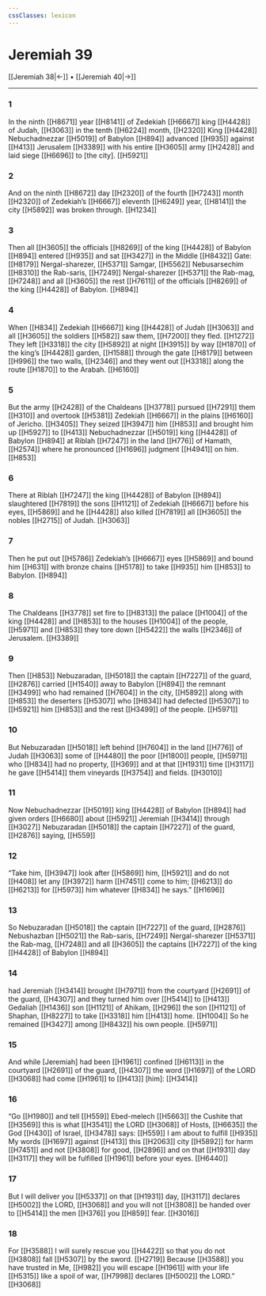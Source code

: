```yaml
---
cssClasses: lexicon
---
```


# Jeremiah 39

[[Jeremiah 38|←]] • [[Jeremiah 40|→]]

---

### 1
In the ninth [[H8671]] year [[H8141]] of Zedekiah [[H6667]] king [[H4428]] of Judah, [[H3063]] in the tenth [[H6224]] month, [[H2320]] King [[H4428]] Nebuchadnezzar [[H5019]] of Babylon [[H894]] advanced [[H935]] against [[H413]] Jerusalem [[H3389]] with his entire [[H3605]] army [[H2428]] and laid siege [[H6696]] to [the city]. [[H5921]]

### 2
And on the ninth [[H8672]] day [[H2320]] of the fourth [[H7243]] month [[H2320]] of Zedekiah’s [[H6667]] eleventh [[H6249]] year, [[H8141]] the city [[H5892]] was broken through. [[H1234]]

### 3
Then all [[H3605]] the officials [[H8269]] of the king [[H4428]] of Babylon [[H894]] entered [[H935]] and sat [[H3427]] in the Middle [[H8432]] Gate: [[H8179]] Nergal-sharezer, [[H5371]] Samgar, [[H5562]] Nebusarsechim [[H8310]] the Rab-saris, [[H7249]] Nergal-sharezer [[H5371]] the Rab-mag, [[H7248]] and all [[H3605]] the rest [[H7611]] of the officials [[H8269]] of the king [[H4428]] of Babylon. [[H894]]

### 4
When [[H834]] Zedekiah [[H6667]] king [[H4428]] of Judah [[H3063]] and all [[H3605]] the soldiers [[H582]] saw them, [[H7200]] they fled. [[H1272]] They left [[H3318]] the city [[H5892]] at night [[H3915]] by way [[H1870]] of the king’s [[H4428]] garden, [[H1588]] through the gate [[H8179]] between [[H996]] the two walls, [[H2346]] and they went out [[H3318]] along the route [[H1870]] to the Arabah. [[H6160]]

### 5
But the army [[H2428]] of the Chaldeans [[H3778]] pursued [[H7291]] them [[H310]] and overtook [[H5381]] Zedekiah [[H6667]] in the plains [[H6160]] of Jericho. [[H3405]] They seized [[H3947]] him [[H853]] and brought him up [[H5927]] to [[H413]] Nebuchadnezzar [[H5019]] king [[H4428]] of Babylon [[H894]] at Riblah [[H7247]] in the land [[H776]] of Hamath, [[H2574]] where he pronounced [[H1696]] judgment [[H4941]] on him. [[H853]]

### 6
There at Riblah [[H7247]] the king [[H4428]] of Babylon [[H894]] slaughtered [[H7819]] the sons [[H1121]] of Zedekiah [[H6667]] before his eyes, [[H5869]] and he [[H4428]] also killed [[H7819]] all [[H3605]] the nobles [[H2715]] of Judah. [[H3063]]

### 7
Then he put out [[H5786]] Zedekiah’s [[H6667]] eyes [[H5869]] and bound him [[H631]] with bronze chains [[H5178]] to take [[H935]] him [[H853]] to Babylon. [[H894]]

### 8
The Chaldeans [[H3778]] set fire to [[H8313]] the palace [[H1004]] of the king [[H4428]] and [[H853]] to the houses [[H1004]] of the people, [[H5971]] and [[H853]] they tore down [[H5422]] the walls [[H2346]] of Jerusalem. [[H3389]]

### 9
Then [[H853]] Nebuzaradan, [[H5018]] the captain [[H7227]] of the guard, [[H2876]] carried [[H1540]] away to Babylon [[H894]] the remnant [[H3499]] who had remained [[H7604]] in the city, [[H5892]] along with [[H853]] the deserters [[H5307]] who [[H834]] had defected [[H5307]] to [[H5921]] him [[H853]] and the rest [[H3499]] of the people. [[H5971]]

### 10
But Nebuzaradan [[H5018]] left behind [[H7604]] in the land [[H776]] of Judah [[H3063]] some of [[H4480]] the poor [[H1800]] people, [[H5971]] who [[H834]] had no property, [[H369]] and at that [[H1931]] time [[H3117]] he gave [[H5414]] them vineyards [[H3754]] and fields. [[H3010]]

### 11
Now Nebuchadnezzar [[H5019]] king [[H4428]] of Babylon [[H894]] had given orders [[H6680]] about [[H5921]] Jeremiah [[H3414]] through [[H3027]] Nebuzaradan [[H5018]] the captain [[H7227]] of the guard, [[H2876]] saying, [[H559]]

### 12
“Take him, [[H3947]] look after [[H5869]] him, [[H5921]] and do not [[H408]] let any [[H3972]] harm [[H7451]] come to him; [[H6213]] do [[H6213]] for [[H5973]] him whatever [[H834]] he says.” [[H1696]]

### 13
So Nebuzaradan [[H5018]] the captain [[H7227]] of the guard, [[H2876]] Nebushazban [[H5021]] the Rab-saris, [[H7249]] Nergal-sharezer [[H5371]] the Rab-mag, [[H7248]] and all [[H3605]] the captains [[H7227]] of the king [[H4428]] of Babylon [[H894]]

### 14
had Jeremiah [[H3414]] brought [[H7971]] from the courtyard [[H2691]] of the guard, [[H4307]] and they turned him over [[H5414]] to [[H413]] Gedaliah [[H1436]] son [[H1121]] of Ahikam, [[H296]] the son [[H1121]] of Shaphan, [[H8227]] to take [[H3318]] him [[H413]] home. [[H1004]] So he remained [[H3427]] among [[H8432]] his own people. [[H5971]]

### 15
And while [Jeremiah] had been [[H1961]] confined [[H6113]] in the courtyard [[H2691]] of the guard, [[H4307]] the word [[H1697]] of the LORD [[H3068]] had come [[H1961]] to [[H413]] [him]: [[H3414]]

### 16
“Go [[H1980]] and tell [[H559]] Ebed-melech [[H5663]] the Cushite that [[H3569]] this is what [[H3541]] the LORD [[H3068]] of Hosts, [[H6635]] the God [[H430]] of Israel, [[H3478]] says: [[H559]] I am about to fulfill [[H935]] My words [[H1697]] against [[H413]] this [[H2063]] city [[H5892]] for harm [[H7451]] and not [[H3808]] for good, [[H2896]] and on that [[H1931]] day [[H3117]] they will be fulfilled [[H1961]] before your eyes. [[H6440]]

### 17
But I will deliver you [[H5337]] on that [[H1931]] day, [[H3117]] declares [[H5002]] the LORD, [[H3068]] and you will not [[H3808]] be handed over to [[H5414]] the men [[H376]] you [[H859]] fear. [[H3016]]

### 18
For [[H3588]] I will surely rescue you [[H4422]] so that you do not [[H3808]] fall [[H5307]] by the sword. [[H2719]] Because [[H3588]] you have trusted in Me, [[H982]] you will escape [[H1961]] with  your life [[H5315]] like a spoil of war, [[H7998]] declares [[H5002]] the LORD.” [[H3068]]

